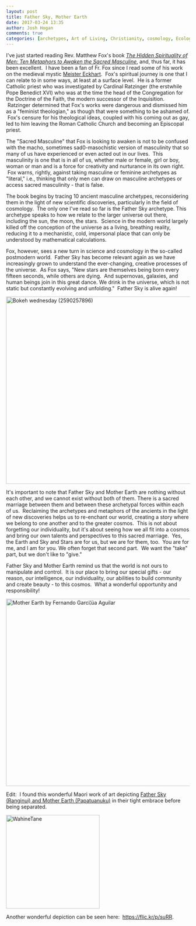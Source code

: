 ```yaml
---
layout: post
title: Father Sky, Mother Earth
date: 2017-03-24 13:35
author: Josh Hogan
comments: true
categories: [archetypes, Art of Living, Christianity, cosmology, Ecology, environment, metaphor, religion, science, social justice, Spirit]
---
```

I've just started reading Rev. Matthew Fox's book <em><a href="http://www.matthewfox.org/donation-store/the-hidden-spirituality-of-men-ten-metaphors-to-awaken-the-sacred-masculine" target="_blank">The Hidden Spirituality of Men: Ten Metaphors to Awaken the Sacred Masculine</a></em>, and, thus far, it has been excellent.  I have been a fan of Fr. Fox since I read some of his work on the medieval mystic <a href="http://www.eckhartsociety.org/" target="_blank">Meister Eckhart</a>.  Fox's spiritual journey is one that I can relate to in some ways, at least at a surface level.  He is a former Catholic priest who was investigated by Cardinal Ratzinger (the erstwhile Pope Benedict XVI) who was at the time the head of the Congregation for the Doctrine of the Faith, the modern successor of the Inquisition.  Ratzinger determined that Fox's works were dangerous and dismissed him as a "feminist theologian," as though that were something to be ashamed of.  Fox's censure for his theological ideas, coupled with his coming out as gay, led to him leaving the Roman Catholic Church and becoming an Episcopal priest.

The "Sacred Masculine" that Fox is looking to awaken is not to be confused with the macho, sometimes sad0-masochistic version of masculinity that so many of us have experienced or even acted out in our lives.  This masculinity is one that is in all of us, whether male or female, girl or boy, woman or man and is a force for creativity and nurturance in its own right.  Fox warns, rightly, against taking masculine or feminine archetypes as "literal," i.e., thinking that only men can draw on masculine archetypes or access sacred masculinity - that is false.

The book begins by tracing 10 ancient masculine archetypes, reconsidering them in the light of new scientific discoveries, particularly in the field of cosmology.  The only one I've read so far is the Father Sky archetype. This archetype speaks to how we relate to the larger universe out there, including the sun, the moon, the stars.  Science in the modern world largely killed off the conception of the universe as a living, breathing reality, reducing it to a mechanistic, cold, impersonal place that can only be understood by mathematical calculations.

Fox, however, sees a new turn in science and cosmology in the so-called postmodern world.  Father Sky has become relevant again as we have increasingly grown to understand the ever-changing, creative processes of the universe.  As Fox says, "New stars are themselves being born every fifteen seconds, while others are dying.  And supernovas, galaxies, and human beings join in this great dance. We drink in the universe, which is not static but constantly evolving and unfolding."  Father Sky is alive again!

<a title="By Rhett Maxwell (bokeh wednesday) [CC BY 2.0 (http://creativecommons.org/licenses/by/2.0)], via Wikimedia Commons" href="https://commons.wikimedia.org/wiki/File%3ABokeh_wednesday_(2590257896).jpg"><img src="https://upload.wikimedia.org/wikipedia/commons/thumb/6/6c/Bokeh_wednesday_%282590257896%29.jpg/512px-Bokeh_wednesday_%282590257896%29.jpg" alt="Bokeh wednesday (2590257896)" width="512" /></a>

It's important to note that Father Sky and Mother Earth are nothing without each other, and we cannot exist without both of them. There is a sacred marriage between them and between these archetypal forces within each of us.  Reclaiming the archetypes and metaphors of the ancients in the light of new discoveries helps us to re-enchant our world, creating a story where we belong to one another and to the greater cosmos.  This is not about forgetting our individuality, but it's about seeing how we all fit into a cosmos and bring our own talents and perspectives to this sacred marriage.  Yes, the Earth and Sky and Stars are for us, but we are for them, too.  You are for me, and I am for you. We often forget that second part.  We want the "take" part, but we don't like to "give."

Father Sky and Mother Earth remind us that the world is not ours to manipulate and control.  It is our place to bring our special gifts - our reason, our intelligence, our individuality, our abilities to build community and create beauty - to this cosmos.  What a wonderful opportunity and responsibility!

<a title="See page for author [CC BY-SA 3.0 (http://creativecommons.org/licenses/by-sa/3.0)], via Wikimedia Commons" href="https://commons.wikimedia.org/wiki/File%3AMother_Earth_by_Fernando_Garci%C2%A6%C3%BCa_Aguilar.jpg"><img src="https://upload.wikimedia.org/wikipedia/commons/thumb/9/9d/Mother_Earth_by_Fernando_Garci%C2%A6%C3%BCa_Aguilar.jpg/512px-Mother_Earth_by_Fernando_Garci%C2%A6%C3%BCa_Aguilar.jpg" alt="Mother Earth by Fernando Garci¦üa Aguilar" width="512" /></a>

Edit:  I found this wonderful Maori work of art depicting <a href="https://en.wikipedia.org/wiki/Rangi_and_Papa" target="_blank">Father Sky (Ranginui) and Mother Earth (Papatuanuku)</a> in their tight embrace before being separated.

<a title="By Kahuroa (Own work) [Public domain], via Wikimedia Commons" href="https://commons.wikimedia.org/wiki/File%3AWahineTane.jpg"><img src="https://upload.wikimedia.org/wikipedia/commons/thumb/d/d7/WahineTane.jpg/256px-WahineTane.jpg" alt="WahineTane" width="256" /></a>

Another wonderful depiction can be seen here:  <a href="https://flic.kr/p/suRR" target="_blank">https://flic.kr/p/suRR</a>.
